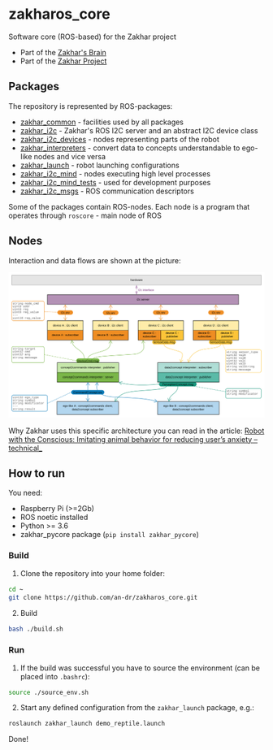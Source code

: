 # zakharos_core

Software core (ROS-based) for the Zakhar project

- Part of the [Zakhar's Brain](https://github.com/an-dr/zakhar_brain)
- Part of the [Zakhar Project](https://github.com/an-dr/zakhar)

## Packages

The repository is represented by ROS-packages:

- [zakhar_common](src/zakhar_common) - facilities used by all packages
- [zakhar_i2c](src/zakhar_i2c) - Zakhar's ROS I2C server and an abstract I2C device class
- [zakhar_i2c_devices](src/zakhar_i2c_devices) - nodes representing parts of the robot
- [zakhar_interpreters](src/zakhar_interpreters) - convert data to concepts understandable to ego-like nodes and vice versa
- [zakhar_launch](src/zakhar_launch) - robot launching configurations
- [zakhar_i2c_mind](src/zakhar_i2c_mind) - nodes executing high level processes
- [zakhar_i2c_mind_tests](src/zakhar_i2c_mind) - used for development purposes
- [zakhar_i2c_msgs](src/zakhar_i2c_msgs) - ROS communication descriptors

Some of the packages contain ROS-nodes. Each node is a program that operates through `roscore` - main node of ROS

## Nodes

Interaction and data flows are shown at the picture:

<img src="docs/assets/ros_network.svg" width="900">

Why Zakhar uses this specific architecture you can read in the article:
[Robot with the Conscious: Imitating animal behavior for reducing user’s anxiety – technical_](https://blog.agramakov.me/2020/05/29/robot-with-the-conscious/)

## How to run

You need:

- Raspberry Pi (>=2Gb)
- ROS noetic installed
- Python >= 3.6
- zakhar_pycore package (`pip install zakhar_pycore`)

### Build

1. Clone the repository into your home folder:

```bash
cd ~
git clone https://github.com/an-dr/zakharos_core.git
```

2. Build

```bash
bash ./build.sh
```

### Run

1. If the build was successful you have to source the environment (can be placed into `.bashrc`):

```bash
source ./source_env.sh
```

2. Start any defined configuration from the `zakhar_launch` package, e.g.:

```bash
roslaunch zakhar_launch demo_reptile.launch
```

Done!